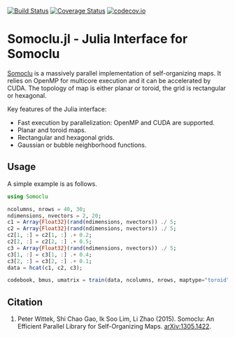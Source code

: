 [![Build Status](https://travis-ci.org/peterwittek/Somoclu.jl.svg?branch=master)](https://travis-ci.org/peterwittek/Somoclu.jl)
[![Coverage Status](https://coveralls.io/repos/peterwittek/Somoclu.jl/badge.svg?branch=master&service=github)](https://coveralls.io/github/peterwittek/Somoclu.jl?branch=master)
[![codecov.io](http://codecov.io/github/peterwittek/Somoclu.jl/coverage.svg?branch=master)](http://codecov.io/github/peterwittek/Somoclu.jl?branch=master)

Somoclu.jl - Julia Interface for Somoclu
========================================

[Somoclu](https://github.com/peterwittek/somoclu) is a massively parallel implementation of self-organizing maps. It relies on OpenMP for multicore execution and it can be accelerated by CUDA. The topology of map is either planar or toroid, the grid is rectangular or hexagonal.

Key features of the Julia interface:

- Fast execution by parallelization: OpenMP and CUDA are supported.
- Planar and toroid maps.
- Rectangular and hexagonal grids.
- Gaussian or bubble neighborhood functions.

Usage
-----
A simple example is as follows.

```julia
using Somoclu

ncolumns, nrows = 40, 30;
ndimensions, nvectors = 2, 20;
c1 = Array{Float32}(rand(ndimensions, nvectors)) ./ 5;
c2 = Array{Float32}(rand(ndimensions, nvectors)) ./ 5;
c2[1, :] = c2[1, :] .+ 0.2;
c2[2, :] = c2[2, :] .+ 0.5;
c3 = Array{Float32}(rand(ndimensions, nvectors)) ./ 5;
c3[1, :] = c3[1, :] .+ 0.4;
c3[2, :] = c3[2, :] .+ 0.1;
data = hcat(c1, c2, c3);

codebook, bmus, umatrix = train(data, ncolumns, nrows, maptype="toroid");
```

Citation
--------

1. Peter Wittek, Shi Chao Gao, Ik Soo Lim, Li Zhao (2015). Somoclu: An Efficient Parallel Library for Self-Organizing Maps. [arXiv:1305.1422](http://arxiv.org/abs/1305.1422).
